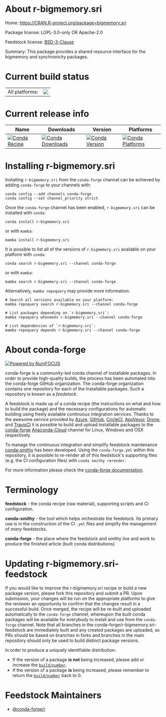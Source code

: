 About r-bigmemory.sri
=====================

Home: https://CRAN.R-project.org/package=bigmemory.sri

Package license: LGPL-3.0-only OR Apache-2.0

Feedstock license: [BSD-3-Clause](https://github.com/conda-forge/r-bigmemory.sri-feedstock/blob/main/LICENSE.txt)

Summary: This package provides a shared resource interface for the bigmemory and synchronicity packages.

Current build status
====================


<table><tr><td>All platforms:</td>
    <td>
      <a href="https://dev.azure.com/conda-forge/feedstock-builds/_build/latest?definitionId=999&branchName=main">
        <img src="https://dev.azure.com/conda-forge/feedstock-builds/_apis/build/status/r-bigmemory.sri-feedstock?branchName=main">
      </a>
    </td>
  </tr>
</table>

Current release info
====================

| Name | Downloads | Version | Platforms |
| --- | --- | --- | --- |
| [![Conda Recipe](https://img.shields.io/badge/recipe-r--bigmemory.sri-green.svg)](https://anaconda.org/conda-forge/r-bigmemory.sri) | [![Conda Downloads](https://img.shields.io/conda/dn/conda-forge/r-bigmemory.sri.svg)](https://anaconda.org/conda-forge/r-bigmemory.sri) | [![Conda Version](https://img.shields.io/conda/vn/conda-forge/r-bigmemory.sri.svg)](https://anaconda.org/conda-forge/r-bigmemory.sri) | [![Conda Platforms](https://img.shields.io/conda/pn/conda-forge/r-bigmemory.sri.svg)](https://anaconda.org/conda-forge/r-bigmemory.sri) |

Installing r-bigmemory.sri
==========================

Installing `r-bigmemory.sri` from the `conda-forge` channel can be achieved by adding `conda-forge` to your channels with:

```
conda config --add channels conda-forge
conda config --set channel_priority strict
```

Once the `conda-forge` channel has been enabled, `r-bigmemory.sri` can be installed with `conda`:

```
conda install r-bigmemory.sri
```

or with `mamba`:

```
mamba install r-bigmemory.sri
```

It is possible to list all of the versions of `r-bigmemory.sri` available on your platform with `conda`:

```
conda search r-bigmemory.sri --channel conda-forge
```

or with `mamba`:

```
mamba search r-bigmemory.sri --channel conda-forge
```

Alternatively, `mamba repoquery` may provide more information:

```
# Search all versions available on your platform:
mamba repoquery search r-bigmemory.sri --channel conda-forge

# List packages depending on `r-bigmemory.sri`:
mamba repoquery whoneeds r-bigmemory.sri --channel conda-forge

# List dependencies of `r-bigmemory.sri`:
mamba repoquery depends r-bigmemory.sri --channel conda-forge
```


About conda-forge
=================

[![Powered by
NumFOCUS](https://img.shields.io/badge/powered%20by-NumFOCUS-orange.svg?style=flat&colorA=E1523D&colorB=007D8A)](https://numfocus.org)

conda-forge is a community-led conda channel of installable packages.
In order to provide high-quality builds, the process has been automated into the
conda-forge GitHub organization. The conda-forge organization contains one repository
for each of the installable packages. Such a repository is known as a *feedstock*.

A feedstock is made up of a conda recipe (the instructions on what and how to build
the package) and the necessary configurations for automatic building using freely
available continuous integration services. Thanks to the awesome service provided by
[Azure](https://azure.microsoft.com/en-us/services/devops/), [GitHub](https://github.com/),
[CircleCI](https://circleci.com/), [AppVeyor](https://www.appveyor.com/),
[Drone](https://cloud.drone.io/welcome), and [TravisCI](https://travis-ci.com/)
it is possible to build and upload installable packages to the
[conda-forge](https://anaconda.org/conda-forge) [Anaconda-Cloud](https://anaconda.org/)
channel for Linux, Windows and OSX respectively.

To manage the continuous integration and simplify feedstock maintenance
[conda-smithy](https://github.com/conda-forge/conda-smithy) has been developed.
Using the ``conda-forge.yml`` within this repository, it is possible to re-render all of
this feedstock's supporting files (e.g. the CI configuration files) with ``conda smithy rerender``.

For more information please check the [conda-forge documentation](https://conda-forge.org/docs/).

Terminology
===========

**feedstock** - the conda recipe (raw material), supporting scripts and CI configuration.

**conda-smithy** - the tool which helps orchestrate the feedstock.
                   Its primary use is in the construction of the CI ``.yml`` files
                   and simplify the management of *many* feedstocks.

**conda-forge** - the place where the feedstock and smithy live and work to
                  produce the finished article (built conda distributions)


Updating r-bigmemory.sri-feedstock
==================================

If you would like to improve the r-bigmemory.sri recipe or build a new
package version, please fork this repository and submit a PR. Upon submission,
your changes will be run on the appropriate platforms to give the reviewer an
opportunity to confirm that the changes result in a successful build. Once
merged, the recipe will be re-built and uploaded automatically to the
`conda-forge` channel, whereupon the built conda packages will be available for
everybody to install and use from the `conda-forge` channel.
Note that all branches in the conda-forge/r-bigmemory.sri-feedstock are
immediately built and any created packages are uploaded, so PRs should be based
on branches in forks and branches in the main repository should only be used to
build distinct package versions.

In order to produce a uniquely identifiable distribution:
 * If the version of a package **is not** being increased, please add or increase
   the [``build/number``](https://docs.conda.io/projects/conda-build/en/latest/resources/define-metadata.html#build-number-and-string).
 * If the version of a package **is** being increased, please remember to return
   the [``build/number``](https://docs.conda.io/projects/conda-build/en/latest/resources/define-metadata.html#build-number-and-string)
   back to 0.

Feedstock Maintainers
=====================

* [@conda-forge/r](https://github.com/conda-forge/r/)

